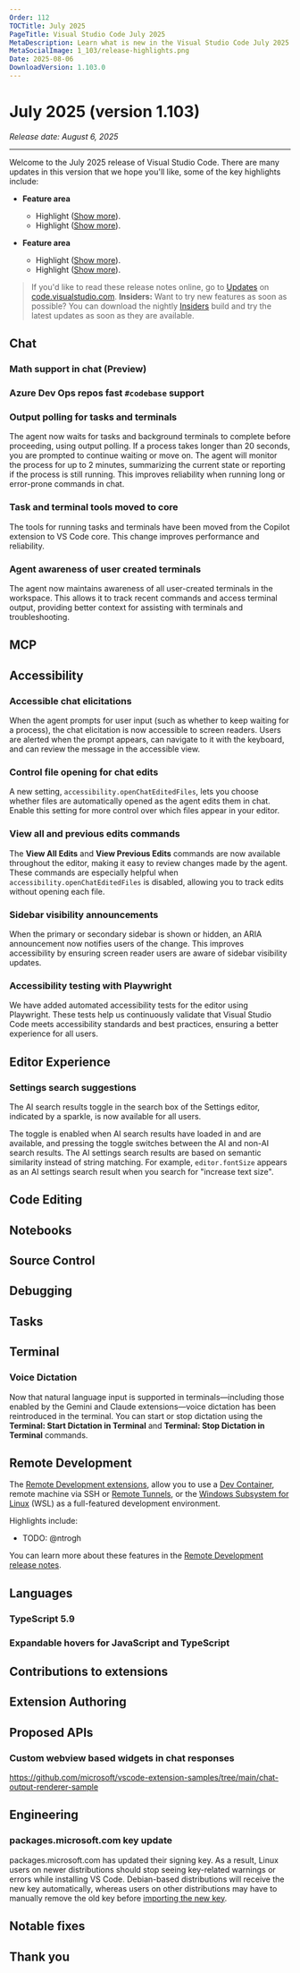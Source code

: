 ```yaml
---
Order: 112
TOCTitle: July 2025
PageTitle: Visual Studio Code July 2025
MetaDescription: Learn what is new in the Visual Studio Code July 2025 Release (1.103)
MetaSocialImage: 1_103/release-highlights.png
Date: 2025-08-06
DownloadVersion: 1.103.0
---
```

# July 2025 (version 1.103)

_Release date: August 6, 2025_

<!-- DOWNLOAD_LINKS_PLACEHOLDER -->

---

Welcome to the July 2025 release of Visual Studio Code. There are many updates in this version that we hope you'll like, some of the key highlights include:

* **Feature area**
  * Highlight ([Show more](#bookmark)).
  * Highlight ([Show more](#bookmark)).

* **Feature area**
  * Highlight ([Show more](#bookmark)).
  * Highlight ([Show more](#bookmark)).

>If you'd like to read these release notes online, go to [Updates](https://code.visualstudio.com/updates) on [code.visualstudio.com](https://code.visualstudio.com).
**Insiders:** Want to try new features as soon as possible? You can download the nightly [Insiders](https://code.visualstudio.com/insiders) build and try the latest updates as soon as they are available.

## Chat

### Math support in chat (Preview)

<!-- TODO: mjbvz -->

### Azure Dev Ops repos fast `#codebase` support

<!-- TODO: mjbvz -->


### Output polling for tasks and terminals

The agent now waits for tasks and background terminals to complete before proceeding, using output polling. If a process takes longer than 20 seconds, you are prompted to continue waiting or move on. The agent will monitor the process for up to 2 minutes, summarizing the current state or reporting if the process is still running. This improves reliability when running long or error-prone commands in chat.

### Task and terminal tools moved to core

The tools for running tasks and terminals have been moved from the Copilot extension to VS Code core. This change improves performance and reliability.

### Agent awareness of user created terminals

The agent now maintains awareness of all user-created terminals in the workspace. This allows it to track recent commands and access terminal output, providing better context for assisting with terminals and troubleshooting.

## MCP


## Accessibility

### Accessible chat elicitations

When the agent prompts for user input (such as whether to keep waiting for a process), the chat elicitation is now accessible to screen readers. Users are alerted when the prompt appears, can navigate to it with the keyboard, and can review the message in the accessible view.

### Control file opening for chat edits

A new setting, `accessibility.openChatEditedFiles`, lets you choose whether files are automatically opened as the agent edits them in chat. Enable this setting for more control over which files appear in your editor.

### View all and previous edits commands

The **View All Edits** and **View Previous Edits** commands are now available throughout the editor, making it easy to review changes made by the agent. These commands are especially helpful when `accessibility.openChatEditedFiles` is disabled, allowing you to track edits without opening each file.

### Sidebar visibility announcements

When the primary or secondary sidebar is shown or hidden, an ARIA announcement now notifies users of the change. This improves accessibility by ensuring screen reader users are aware of sidebar visibility updates.

### Accessibility testing with Playwright

We have added automated accessibility tests for the editor using Playwright. These tests help us continuously validate that Visual Studio Code meets accessibility standards and best practices, ensuring a better experience for all users.

## Editor Experience

### Settings search suggestions

The AI search results toggle in the search box of the Settings editor, indicated by a sparkle, is now available for all users.

The toggle is enabled when AI search results have loaded in and are available, and pressing the toggle switches between the AI and non-AI search results. The AI settings search results are based on semantic similarity instead of string matching. For example, `editor.fontSize` appears as an AI settings search result when you search for "increase text size".

## Code Editing


## Notebooks


## Source Control


## Debugging


## Tasks

## Terminal

### Voice Dictation
Now that natural language input is supported in terminals—including those enabled by the Gemini and Claude extensions—voice dictation has been reintroduced in the terminal. You can start or stop dictation using the **Terminal: Start Dictation in Terminal** and **Terminal: Stop Dictation in Terminal** commands.

## Remote Development

The [Remote Development extensions](https://marketplace.visualstudio.com/items?itemName=ms-vscode-remote.vscode-remote-extensionpack), allow you to use a [Dev Container](https://code.visualstudio.com/docs/devcontainers/containers), remote machine via SSH or [Remote Tunnels](https://code.visualstudio.com/docs/remote/tunnels), or the [Windows Subsystem for Linux](https://learn.microsoft.com/windows/wsl) (WSL) as a full-featured development environment.

Highlights include:

* TODO: @ntrogh

You can learn more about these features in the [Remote Development release notes](https://github.com/microsoft/vscode-docs/blob/main/remote-release-notes/v1_103.md).

## Languages

### TypeScript 5.9

<!-- TODO: mjbvz -->

### Expandable hovers for JavaScript and TypeScript

<!-- TODO: mjbvz -->

## Contributions to extensions


## Extension Authoring


## Proposed APIs

### Custom webview based widgets in chat responses

<!-- TODO: mjbvz -->

https://github.com/microsoft/vscode-extension-samples/tree/main/chat-output-renderer-sample

## Engineering

### packages.microsoft.com key update

packages.microsoft.com has updated their signing key. As a result, Linux users on newer distributions should stop seeing key-related warnings or errors while installing VS Code. Debian-based distributions will receive the new key automatically, whereas users on other distributions may have to manually remove the old key before [importing the new key](https://code.visualstudio.com/docs/setup/linux#_install-vs-code-on-linux).

## Notable fixes


## Thank you



<a id="scroll-to-top" role="button" title="Scroll to top" aria-label="scroll to top" href="#"><span class="icon"></span></a>
<link rel="stylesheet" type="text/css" href="css/inproduct_releasenotes.css"/>